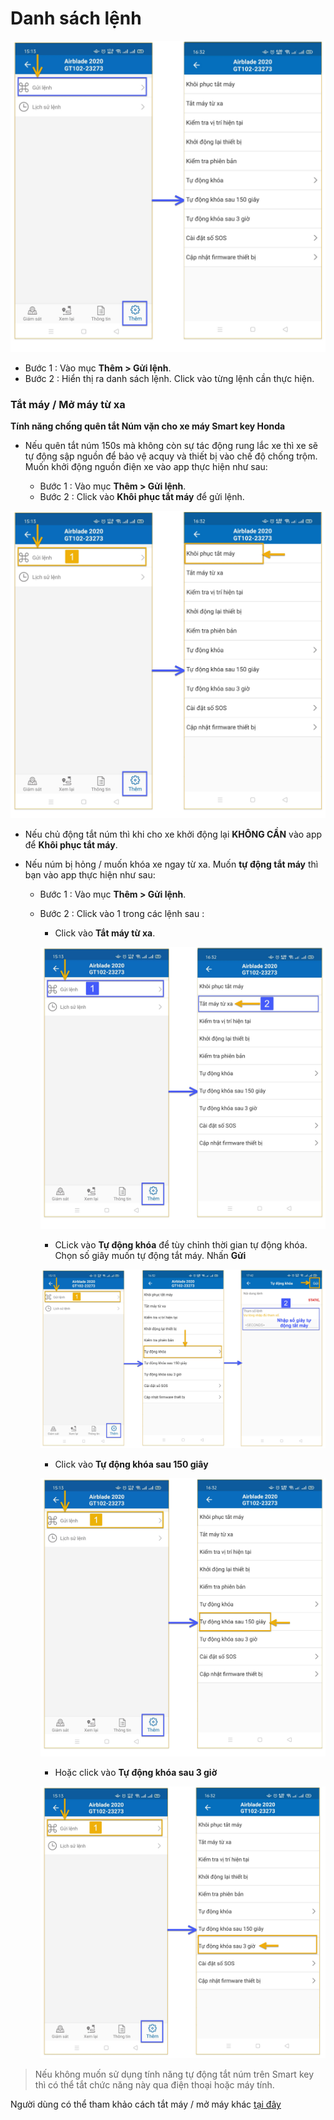 # Danh sách lệnh
<span style="display:block;text-align:center">![Interface Web](/docs/assets/images/web-interface/app-vcn/send-orders-2.jpg)

- Bước 1 : Vào mục **Thêm > Gửi lệnh**.
- Bước 2 : Hiển thị ra danh sách lệnh. Click vào từng lệnh cần thực hiện.

<div id = "lock">
</div>

### Tắt máy / Mở máy từ xa

**Tính năng chống quên tắt Núm vặn cho xe máy Smart key Honda** 

* Nếu quên tắt núm 150s mà không còn sự tác động rung lắc xe thì xe sẽ tự động sập nguồn để bảo vệ acquy và thiết bị vào chế độ chống trộm. Muốn khởi động nguồn điện xe vào app thực hiện như sau:

    - Bước 1 : Vào mục **Thêm > Gửi lệnh**.
    - Bước 2 : Click vào **Khôi phục tắt máy** để gửi lệnh.

<span style="display:block;text-align:center">![Interface Web](/docs/assets/images/web-interface/app-vcn/turn-off-the-device.jpg)

* Nếu chủ động tắt núm thì khi cho xe khởi động lại **KHÔNG CẦN** vào app để **Khôi phục tắt máy**.

<div id = "unlock">
</div>

* Nếu núm bị hỏng / muốn khóa xe ngay từ xa. Muốn **tự động tắt máy** thì bạn vào app thực hiện như sau:

    - Bước 1 : Vào mục **Thêm > Gửi lệnh**.
    - Bước 2 : Click vào 1 trong các lệnh sau :

        * Click vào  **Tắt máy từ xa**.

        <span style="display:block;text-align:center">![Interface Web](/docs/assets/images/web-interface/app-vcn/send-orders-7.jpg)

        * CLick vào **Tự động khóa** để tùy chỉnh thời gian tự động khóa. Chọn số giây muốn tự động tắt máy. Nhấn **Gửi**
    
        <span style="display:block;text-align:center">![Interface Web](/docs/assets/images/web-interface/app-vcn/turn-on-the-device--7.jpg)
 
        * Click vào **Tự động khóa sau 150 giây**

        <span style="display:block;text-align:center">![Interface Web](/docs/assets/images/web-interface/app-vcn/turn-on-the-device-1.jpg)

        * Hoặc click vào **Tự động khóa sau 3 giờ** 

        <span style="display:block;text-align:center">![Interface Web](/docs/assets/images/web-interface/app-vcn/turn-on-the-device--3h.jpg)

> Nếu không muốn sử dụng tính năng tự động tắt núm trên Smart key  thì có thể tắt chức năng này qua điện thoại hoặc máy tính.

Người dùng có thể tham khảo cách tắt máy / mở máy khác [tại đây](vi/modules/app-vcn/detailed-monitoring-1/#other) <div id="other"> 
